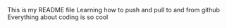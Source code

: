 This is my README file
Learning how to push and pull to and from github
Everything about coding is so cool
